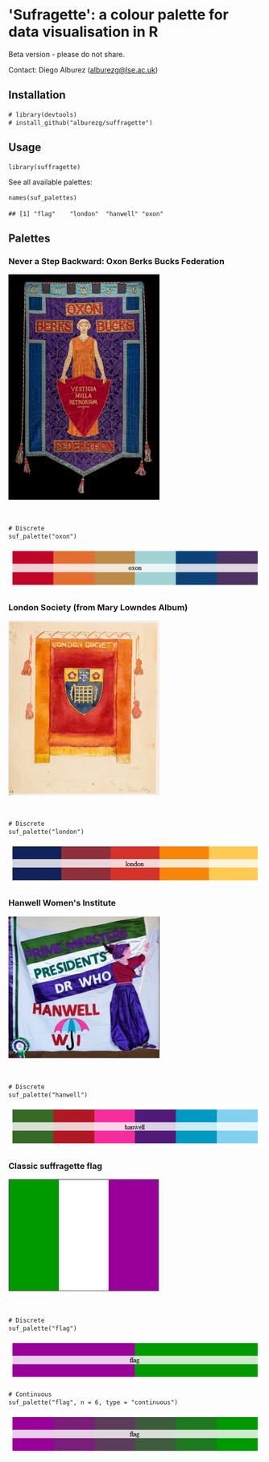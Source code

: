 'Sufragette': a colour palette for data visualisation in R
==========================================================

Beta version - please do not share.

Contact: Diego Alburez (<alburezg@lse.ac.uk>)

Installation
------------

    # library(devtools)
    # install_github("alburezg/suffragette")

Usage
-----

    library(suffragette)

See all available palettes:

    names(suf_palettes)

    ## [1] "flag"    "london"  "hanwell" "oxon"

Palettes
--------

### Never a Step Backward: Oxon Berks Bucks Federation

<img src="suf/oxon.jpg" width="300" />

 

    # Discrete
    suf_palette("oxon")

![](suf/unnamed-chunk-4-1.png)

### London Society (from Mary Lowndes Album)

<img src="suf/london.jpg" width="300" />

 

    # Discrete
    suf_palette("london")

![](suf/unnamed-chunk-5-1.png)

### Hanwell Women's Institute

<img src="suf/hanwell.jpg" width="300" />

 

    # Discrete
    suf_palette("hanwell")

![](suf/unnamed-chunk-6-1.png)

### Classic suffragette flag

<img src="suf/flag.jpg" width="300" />

 

    # Discrete
    suf_palette("flag")

![](suf/unnamed-chunk-7-1.png)

    # Continuous
    suf_palette("flag", n = 6, type = "continuous")

![s](suf/unnamed-chunk-8-1.png)
